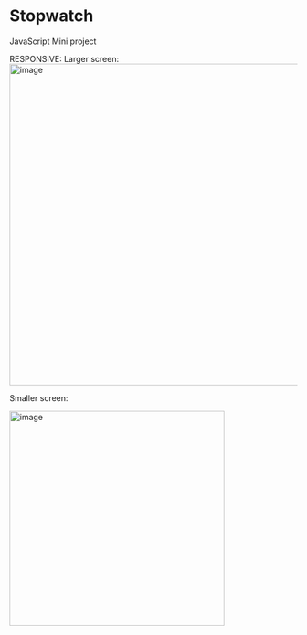 # Stopwatch
JavaScript Mini project

RESPONSIVE:
Larger screen:
<img width="563" alt="image" src="https://github.com/SwatiRajShalu/Stopwatch/assets/128043179/1acf5c09-fe58-45a0-88a9-27690baffc2a">

Smaller screen:

<img width="376" alt="image" src="https://github.com/SwatiRajShalu/Stopwatch/assets/128043179/3fc609a3-f87e-4ac4-8c25-c51852888232">


